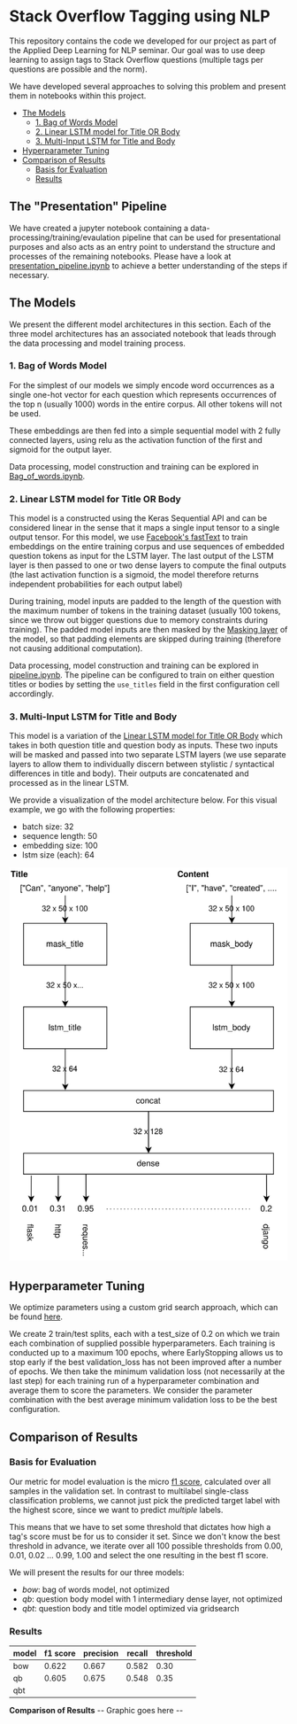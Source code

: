 # Stack Overflow Tagging using NLP

This repository contains the code we developed for our project as part of the Applied Deep Learning for NLP seminar. Our goal was to use deep learning to assign tags to Stack Overflow questions (multiple tags per questions are possible and the norm).

We have developed several approaches to solving this problem and present them in notebooks within this project.

- [The Models](#the-models)
  * [1. Bag of Words Model](#1-bag-of-words-model)
  * [2. Linear LSTM model for Title OR Body](#2-linear-lstm-model-for-title-or-body)
  * [3. Multi-Input LSTM for Title and Body](#3-multi-input-lstm-for-title-and-body)
- [Hyperparameter Tuning](#hyperparameter-tuning)
- [Comparison of Results](#comparison-of-results)
  * [Basis for Evaluation](#basis-for-evaluation)
  * [Results](#results)
  
## The "Presentation" Pipeline
We have created a jupyter notebook containing a data-processing/training/evaulation pipeline that can be used for presentational purposes and also acts as an entry point to understand the structure and processes of the remaining notebooks. Please have a look at [presentation_pipeline.ipynb](presentation_pipeline.ipynb) to achieve a better understanding of the steps if necessary.

## The Models
We present the different model architectures in this section. Each of the three model architectures has an associated notebook that leads through the data processing and model training process.

### 1. Bag of Words Model
For the simplest of our models we simply encode word occurrences as a single one-hot vector for each question which represents occurrences of the top n (usually 1000) words in the entire corpus. All other tokens will not be used.

These embeddings are then fed into a simple sequential model with 2 fully connected layers, using relu as the activation function of the first and sigmoid for the output layer.

Data processing, model construction and training can be explored in [Bag_of_words.ipynb](Bag_of_words.ipynb).

### 2. Linear LSTM model for Title OR Body

This model is a constructed using the Keras Sequential API and can be considered linear in the sense that it maps a single input tensor to a single output tensor. For this model, we use [Facebook's fastText](https://fasttext.cc/) to train embeddings on the entire training corpus and use sequences of embedded question tokens as input for the LSTM layer. The last output of the LSTM layer is then passed to one or two dense layers to compute the final outputs (the last activation function is a sigmoid, the model therefore returns independent probabilities for each output label)

During training, model inputs are padded to the length of the question with the maximum number of tokens in the training dataset (usually 100 tokens, since we throw out bigger questions due to memory constraints during training). The padded model inputs are then masked by the [Masking layer](https://www.tensorflow.org/api_docs/python/tf/keras/layers/Masking) of the model, so that padding elements are skipped during training (therefore not causing additional computation).

Data processing, model construction and training can be explored in [pipeline.ipynb](pipeline.ipynb). The pipeline can be configured to train on either question titles or bodies by setting the `use_titles` field in the first configuration cell accordingly.
### 3. Multi-Input LSTM for Title and Body

This model is a variation of the [Linear LSTM model for Title OR Body](#2.-linear-lstm-model-for-title-or-body) which takes in both question title and question body as inputs. These two inputs will be masked and passed into two separate LSTM layers (we use separate layers to allow them to individually discern between stylistic / syntactical differences in title and body). Their outputs are concatenated and processed as in the linear LSTM.

We provide a visualization of the model architecture below. For this visual example, we go with the following properties:
* batch size: 32
* sequence length: 50
* embedding size: 100
* lstm size (each): 64

![model architecture](graphics/title_body_model.svg)

## Hyperparameter Tuning
We optimize parameters using a custom grid search approach, which can be found [here](toolbox/training.py). 

We create 2 train/test splits, each with a test_size of 0.2 on which we train each combination of supplied possible hyperparameters. Each training is conducted up to a maximum 100 epochs, where EarlyStopping allows us to stop early if the best validation_loss has not been improved after a number of epochs. We then take the minimum validation loss (not necessarily at the last step) for each training run of a hyperparameter combination and average them to score the parameters. We consider the parameter combination with the best average minimum validation loss to be the best configuration.

## Comparison of Results

### Basis for Evaluation
Our metric for model evaluation is the micro [f1 score](https://towardsdatascience.com/accuracy-precision-recall-or-f1-331fb37c5cb9), calculated over all samples in the validation set. In contrast to multilabel single-class classification problems, we cannot just pick the predicted target label with the highest score, since we want to predict *multiple* labels. 

This means that we have to set some threshold that dictates how high a tag's score must be for us to consider it set. Since we don't know the best threshold in advance, we iterate over all 100 possible thresholds from 0.00, 0.01, 0.02 ... 0.99, 1.00 and select the one resulting in the best f1 score.

We will present the results for our three models:
* *bow*: bag of words model, not optimized
* *qb*: question body model with 1 intermediary dense layer, not optimized
* *qbt*: question body and title model optimized via gridsearch

### Results

| model | f1 score | precision | recall | threshold |
|-------|----------|-----------|--------|-----------|
| bow   | 0.622    | 0.667     | 0.582  | 0.30      |
| qb    | 0.605    | 0.675     | 0.548  | 0.35      |
| qbt   |          |           |        |           |

**Comparison of Results**
-- Graphic goes here -- 